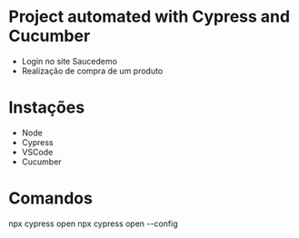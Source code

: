 # Project automated with Cypress and Cucumber
- Login no site Saucedemo 
- Realização de compra de um produto 

# Instações 

- Node 
- Cypress
- VSCode 
- Cucumber

# Comandos 
npx cypress open
npx cypress open --config
